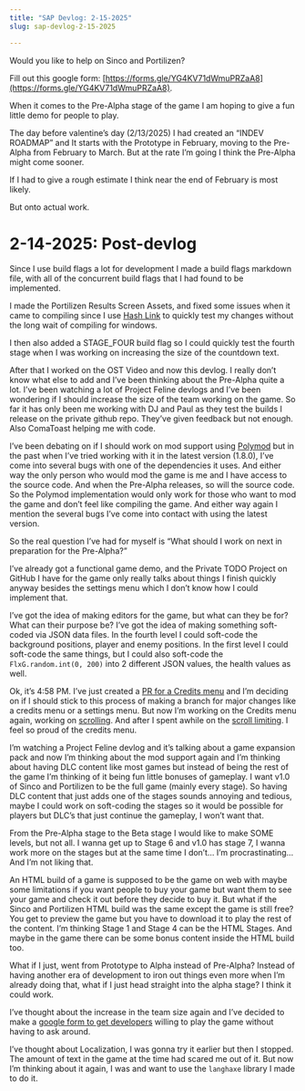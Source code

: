 ```yaml
---
title: "SAP Devlog: 2-15-2025"
slug: sap-devlog-2-15-2025

---
```


Would you like to help on Sinco and Portilizen?

Fill out this google form: [https://forms.gle/YG4KV71dWmuPRZaA8](https://forms.gle/YG4KV71dWmuPRZaA8).

When it comes to the Pre-Alpha stage of the game I am hoping to give a fun little demo for people to play.

The day before valentine’s day (2/13/2025) I had created an “INDEV ROADMAP” and It starts with the Prototype in February, moving to the Pre-Alpha from February to March. But at the rate I’m going I think the Pre-Alpha might come sooner.

If I had to give a rough estimate I think near the end of February is most likely.

But onto actual work.

# 2-14-2025: Post-devlog

Since I use build flags a lot for development I made a build flags markdown file, with all of the concurrent build flags that I had found to be implemented.

I made the Portilizen Results Screen Assets, and fixed some issues when it came to compiling since I use [Hash Link](https://hashlink.haxe.org) to quickly test my changes without the long wait of compiling for windows.

I then also added a STAGE\_FOUR build flag so I could quickly test the fourth stage when I was working on increasing the size of the countdown text.

After that I worked on the OST Video and now this devlog. I really don’t know what else to add and I’ve been thinking about the Pre-Alpha quite a lot. I’ve been watching a lot of Project Feline devlogs and I’ve been wondering if I should increase the size of the team working on the game. So far it has only been me working with DJ and Paul as they test the builds I release on the private github repo. They’ve given feedback but not enough. Also ComaToast helping me with code.

I’ve been debating on if I should work on mod support using [Polymod](https://polymod.io) but in the past when I’ve tried working with it in the latest version (1.8.0), I’ve come into several bugs with one of the dependencies it uses. And either way the only person who would mod the game is me and I have access to the source code. And when the Pre-Alpha releases, so will the source code. So the Polymod implementation would only work for those who want to mod the game and don’t feel like compiling the game. And either way again I mention the several bugs I’ve come into contact with using the latest version.

So the real question I’ve had for myself is “What should I work on next in preparation for the Pre-Alpha?”

I’ve already got a functional game demo, and the Private TODO Project on GitHub I have for the game only really talks about things I finish quickly anyway besides the settings menu which I don’t know how I could implement that.

I’ve got the idea of making editors for the game, but what can they be for? What can their purpose be? I’ve got the idea of making something soft-coded via JSON data files. In the fourth level I could soft-code the background positions, player and enemy positions. In the first level I could soft-code the same things, but I could also soft-code the `FlxG.random.int(0, 200)` into 2 different JSON values, the health values as well.

Ok, it’s 4:58 PM. I’ve just created a [PR for a Credits menu](https://github.com/sphis-Sinco/SincoAndPortilizen/pull/2) and I’m deciding on if I should stick to this process of making a branch for major changes like a credits menu or a settings menu. But now I’m working on the Credits menu again, working on [scrolling](https://youtu.be/H0_9dSuu0tg). And after I spent awhile on the [scroll limiting](https://github.com/sphis-Sinco/SincoAndPortilizen/commit/e9515f98a83c4f058592b62fbf7e38662cfeb07a). I feel so proud of the credits menu.

I’m watching a Project Feline devlog and it’s talking about a game expansion pack and now I’m thinking about the mod support again and I’m thinking about having DLC content like most games but instead of being the rest of the game I’m thinking of it being fun little bonuses of gameplay. I want v1.0 of Sinco and Portilizen to be the full game (mainly every stage). So having DLC content that just adds one of the stages sounds annoying and tedious, maybe I could work on soft-coding the stages so it would be possible for players but DLC’s that just continue the gameplay, I won’t want that.

From the Pre-Alpha stage to the Beta stage I would like to make SOME levels, but not all. I wanna get up to Stage 6 and v1.0 has stage 7, I wanna work more on the stages but at the same time I don’t… I’m procrastinating… And I’m not liking that.

An HTML build of a game is supposed to be the game on web with maybe some limitations if you want people to buy your game but want them to see your game and check it out before they decide to buy it. But what if the Sinco and Portilizen HTML build was the same except the game is still free? You get to preview the game but you have to download it to play the rest of the content. I’m thinking Stage 1 and Stage 4 can be the HTML Stages. And maybe in the game there can be some bonus content inside the HTML build too.

What if I just, went from Prototype to Alpha instead of Pre-Alpha? Instead of having another era of development to iron out things even more when I’m already doing that, what if I just head straight into the alpha stage? I think it could work.

I’ve thought about the increase in the team size again and I’ve decided to make a [google form to get developers](https://forms.gle/YG4KV71dWmuPRZaA8) willing to play the game without having to ask around.

I’ve thought about Localization, I was gonna try it earlier but then I stopped. The amount of text in the game at the time had scared me out of it. But now I’m thinking about it again, I was and want to use the `langhaxe` library I made to do it.